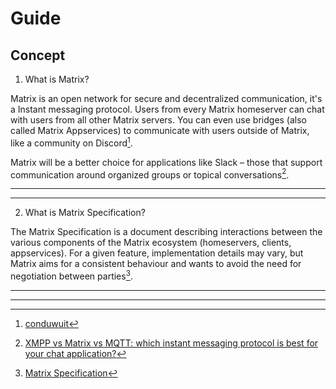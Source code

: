 # Guide

## Concept

1. What is Matrix?

Matrix is an open network for secure and decentralized communication, it's a Instant messaging protocol. Users from every Matrix homeserver can chat with users from all other Matrix servers. You can even use bridges (also called Matrix Appservices) to communicate with users outside of Matrix, like a community on Discord[^1].

Matrix will be a better choice for applications like Slack – those that support communication around organized groups or topical conversations[^2].

---

[^1]: [conduwuit](https://github.com/girlbossceo/conduwuit)

[^2]: [XMPP vs Matrix vs MQTT: which instant messaging protocol is best for your chat application?](https://www.rst.software/blog/xmpp-vs-matrix-vs-mqtt-which-instant-messaging-protocol-is-best-for-your-chat-application)

---

2. What is Matrix Specification?

The Matrix Specification is a document describing interactions between the various components of the Matrix ecosystem (homeservers, clients, appservices). For a given feature, implementation details may vary, but Matrix aims for a consistent behaviour and wants to avoid the need for negotiation between parties[^3].

---

[^3]: [Matrix Specification](https://spec.matrix.org)

---


